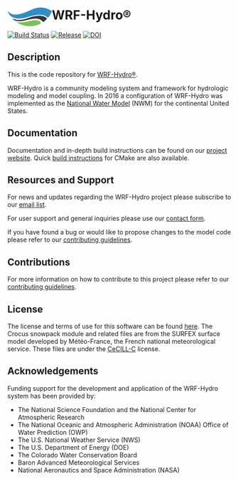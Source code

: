 #  WRF-Hydro® <img src=".github/images/wrf_hydro_symbol_logo_2017_09.png" width=100 align="left" />

[![Build Status](https://github.com/NCAR/wrf_hydro_nwm_public/actions/workflows/test-pr.yml/badge.svg?branch=main)](https://github.com/NCAR/wrf_hydro_nwm_public/actions/workflows/test-pr.yml)
[![Release](https://img.shields.io/github/release/NCAR/wrf_hydro_nwm_public.svg)](https://github.com/NCAR/wrf_hydro_nwm_public/releases/latest)
[![DOI](https://zenodo.org/badge/DOI/10.5281/zenodo.3625237.svg)](https://doi.org/10.5281/zenodo.3625237)

## Description
This is the code repository for [WRF-Hydro®](https://ral.ucar.edu/projects/wrf_hydro).

WRF-Hydro is a community modeling system and framework for hydrologic modeling and model coupling.  In 2016 a configuration of WRF-Hydro was implemented as the [National Water Model](http://water.noaa.gov/about/nwm) (NWM) for the continental United States.

## Documentation
Documentation and in-depth build instructions can be found on our [project website](https://ral.ucar.edu/projects/wrf_hydro/technical-description-user-guide).
Quick [build instructions](docs/BUILD.md) for CMake are also available.

## Resources and Support
For news and updates regarding the WRF-Hydro project please subscribe to our [email list](https://ral.ucar.edu/projects/wrf_hydro/subscribe).

For user support and general inquiries please use our [contact form](https://ral.ucar.edu/projects/wrf_hydro/contact).

If you have found a bug or would like to propose changes to the model code please refer to our [contributing guidelines](.github/CONTRIBUTING.md).

## Contributions
For more information on how to contribute to this project please refer to our [contributing guidelines](.github/CONTRIBUTING.md).

## License
The license and terms of use for this software can be found [here](LICENSE.txt).
The Crocus snowpack module and related files are from the SURFEX surface model developed by Météo-France, the French national meteorological service.
These files are under the [CeCILL-C](http://www.cecill.info/licences/Licence_CeCILL-C_V1-en.html) license.

## Acknowledgements
Funding support for the development and application of the WRF-Hydro system has been provided by:
- The National Science Foundation and the National Center for Atmospheric Research
- The National Oceanic and Atmospheric Administration (NOAA) Office of Water Prediction (OWP)
- The U.S. National Weather Service (NWS)
- The U.S. Department of Energy (DOE)
- The Colorado Water Conservation Board
- Baron Advanced Meteorological Services
- National Aeronautics and Space Administration (NASA)
